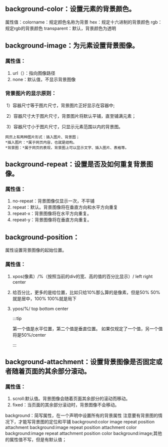 ## background-color：设置元素的背景颜色。

属性值：colorname：规定颜色名称为背景
    hex：规定十六进制的背景颜色
    rgb：规定rgb的背景颜色
    transparent：默认，背景颜色为透明

## background-image：为元素设置背景图像。

###    属性值：

1. url（）：指向图像路径
2. none：默认值，不显示背景图像

###    背景图片的显示原则：

​    1）容器尺寸等于图片尺寸，背景图片正好显示在容器中;

​    2）容器尺寸大于图片尺寸，背景图片将默认平铺，直至铺满元素；

​    3）容器尺寸小于图片尺寸，只显示元素范围以内的背景图。

    网页上有两种图片形式：插入图片、背景图；
    *插入图片：*属于网页内容，也就是结构。
    *背景图：*属于网页的表现，背景图上可以显示文字、插入图片、表格等。

## background-repeat：设置是否及如何重复背景图像。

### 属性值：

1. no-repeat：背景图像仅显示一次，不平铺
2. repeat：默认。背景图像将在垂直方向和水平方向重复
3. repeat-x：背景图像将在水平方向重复。
4. repeat-y：背景图像将在垂直方向重复。

## background-position：

属性设置背景图像的起始位置。 

### 属性值：

1. xpos(像素）/%（按照当前的div的宽、高的值的百分比显示）/ left right center

2. 给百分比，更多的是给位置，比如只给10%那么算的是像素，但是50% 50%就是居中，100%  100%就是局下

3. ypos/%/ top bottom center

   :::tip

   第一个值是水平位置，第二个值是垂直位置。
   如果仅规定了一个值，另一个值将是50%/center

   :::

## background-attachment：设置背景图像是否固定或者随着页面的其余部分滚动。

### 属性值：

1. scroll:默认值。背景图像会随着页面其余部分的滚动而移动。
2. fixed：当页面的其余部分滚动时，背景图像不会移动。

background：简写属性，在一个声明中设置所有的背景属性
	注意要有背景图的情况下，才能写背景图的定位和平铺
background:color image repeat position attachment
background:image repeat position attachment color
background:image repeat attachment position color
background:image;其他的属性值不写，但是有默认值；